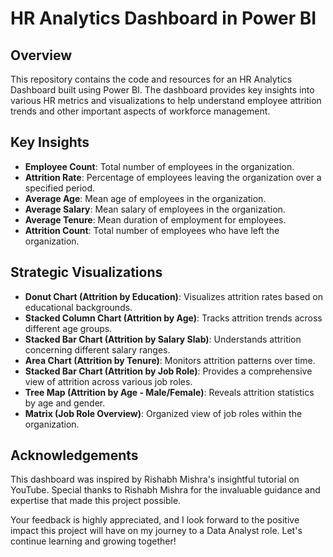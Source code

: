 # HR Analytics Dashboard in Power BI

## Overview

This repository contains the code and resources for an HR Analytics Dashboard built using Power BI. The dashboard provides key insights into various HR metrics and visualizations to help understand employee attrition trends and other important aspects of workforce management.

## Key Insights

- **Employee Count**: Total number of employees in the organization.
- **Attrition Rate**: Percentage of employees leaving the organization over a specified period.
- **Average Age**: Mean age of employees in the organization.
- **Average Salary**: Mean salary of employees in the organization.
- **Average Tenure**: Mean duration of employment for employees.
- **Attrition Count**: Total number of employees who have left the organization.

## Strategic Visualizations

- **Donut Chart (Attrition by Education)**: Visualizes attrition rates based on educational backgrounds.
- **Stacked Column Chart (Attrition by Age)**: Tracks attrition trends across different age groups.
- **Stacked Bar Chart (Attrition by Salary Slab)**: Understands attrition concerning different salary ranges.
- **Area Chart (Attrition by Tenure)**: Monitors attrition patterns over time.
- **Stacked Bar Chart (Attrition by Job Role)**: Provides a comprehensive view of attrition across various job roles.
- **Tree Map (Attrition by Age - Male/Female)**: Reveals attrition statistics by age and gender.
- **Matrix (Job Role Overview)**: Organized view of job roles within the organization.

## Acknowledgements

This dashboard was inspired by Rishabh Mishra's insightful tutorial on YouTube. Special thanks to Rishabh Mishra for the invaluable guidance and expertise that made this project possible.

Your feedback is highly appreciated, and I look forward to the positive impact this project will have on my journey to a Data Analyst role. Let's continue learning and growing together!

